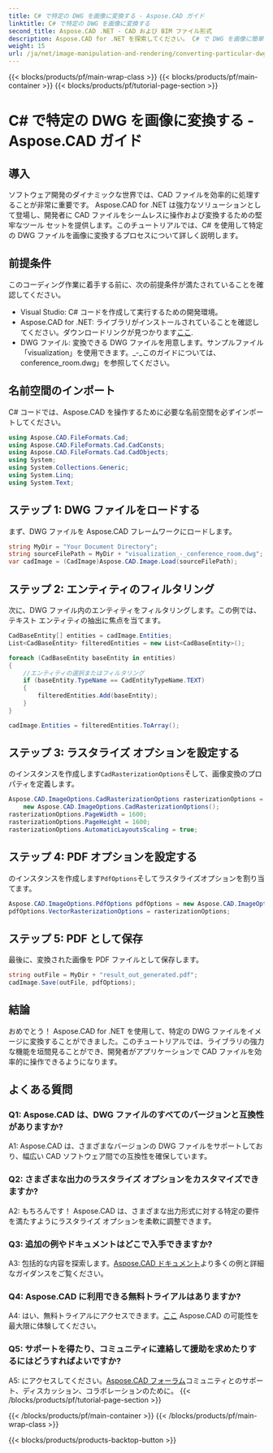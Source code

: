 ```yaml
---
title: C# で特定の DWG を画像に変換する - Aspose.CAD ガイド
linktitle: C# で特定の DWG を画像に変換する
second_title: Aspose.CAD .NET - CAD および BIM ファイル形式
description: Aspose.CAD for .NET を探索してください。 C# で DWG を画像に簡単に変換します。コード例を含む包括的なガイド。
weight: 15
url: /ja/net/image-manipulation-and-rendering/converting-particular-dwg-to-image/
---
```


{{< blocks/products/pf/main-wrap-class >}}
{{< blocks/products/pf/main-container >}}
{{< blocks/products/pf/tutorial-page-section >}}

# C# で特定の DWG を画像に変換する - Aspose.CAD ガイド

## 導入

ソフトウェア開発のダイナミックな世界では、CAD ファイルを効率的に処理することが非常に重要です。 Aspose.CAD for .NET は強力なソリューションとして登場し、開発者に CAD ファイルをシームレスに操作および変換するための堅牢なツール セットを提供します。このチュートリアルでは、C# を使用して特定の DWG ファイルを画像に変換するプロセスについて詳しく説明します。

## 前提条件

このコーディング作業に着手する前に、次の前提条件が満たされていることを確認してください。

- Visual Studio: C# コードを作成して実行するための開発環境。
-  Aspose.CAD for .NET: ライブラリがインストールされていることを確認してください。ダウンロードリンクが見つかります[ここ](https://releases.aspose.com/cad/net/).
- DWG ファイル: 変換できる DWG ファイルを用意します。サンプルファイル「visualization」を使用できます。_-_このガイドについては、conference_room.dwg」を参照してください。

## 名前空間のインポート

C# コードでは、Aspose.CAD を操作するために必要な名前空間を必ずインポートしてください。

```csharp
using Aspose.CAD.FileFormats.Cad;
using Aspose.CAD.FileFormats.Cad.CadConsts;
using Aspose.CAD.FileFormats.Cad.CadObjects;
using System;
using System.Collections.Generic;
using System.Linq;
using System.Text;
```

## ステップ 1: DWG ファイルをロードする

まず、DWG ファイルを Aspose.CAD フレームワークにロードします。

```csharp
string MyDir = "Your Document Directory";
string sourceFilePath = MyDir + "visualization_-_conference_room.dwg";
var cadImage = (CadImage)Aspose.CAD.Image.Load(sourceFilePath);
```

## ステップ 2: エンティティのフィルタリング

次に、DWG ファイル内のエンティティをフィルタリングします。この例では、テキスト エンティティの抽出に焦点を当てます。

```csharp
CadBaseEntity[] entities = cadImage.Entities;
List<CadBaseEntity> filteredEntities = new List<CadBaseEntity>();

foreach (CadBaseEntity baseEntity in entities)
{
    //エンティティの選択またはフィルタリング
    if (baseEntity.TypeName == CadEntityTypeName.TEXT)
    {
        filteredEntities.Add(baseEntity);
    }
}

cadImage.Entities = filteredEntities.ToArray();
```

## ステップ 3: ラスタライズ オプションを設定する

のインスタンスを作成します`CadRasterizationOptions`そして、画像変換のプロパティを定義します。

```csharp
Aspose.CAD.ImageOptions.CadRasterizationOptions rasterizationOptions =
    new Aspose.CAD.ImageOptions.CadRasterizationOptions();
rasterizationOptions.PageWidth = 1600;
rasterizationOptions.PageHeight = 1600;
rasterizationOptions.AutomaticLayoutsScaling = true;
```

## ステップ 4: PDF オプションを設定する

のインスタンスを作成します`PdfOptions`そしてラスタライズオプションを割り当てます。

```csharp
Aspose.CAD.ImageOptions.PdfOptions pdfOptions = new Aspose.CAD.ImageOptions.PdfOptions();
pdfOptions.VectorRasterizationOptions = rasterizationOptions;
```

## ステップ 5: PDF として保存

最後に、変換された画像を PDF ファイルとして保存します。

```csharp
string outFile = MyDir + "result_out_generated.pdf";
cadImage.Save(outFile, pdfOptions);
```

## 結論

おめでとう！ Aspose.CAD for .NET を使用して、特定の DWG ファイルをイメージに変換することができました。このチュートリアルでは、ライブラリの強力な機能を垣間見ることができ、開発者がアプリケーションで CAD ファイルを効率的に操作できるようになります。

## よくある質問

### Q1: Aspose.CAD は、DWG ファイルのすべてのバージョンと互換性がありますか?

A1: Aspose.CAD は、さまざまなバージョンの DWG ファイルをサポートしており、幅広い CAD ソフトウェア間での互換性を確保しています。

### Q2: さまざまな出力のラスタライズ オプションをカスタマイズできますか?

A2: もちろんです！ Aspose.CAD は、さまざまな出力形式に対する特定の要件を満たすようにラスタライズ オプションを柔軟に調整できます。

### Q3: 追加の例やドキュメントはどこで入手できますか?

 A3: 包括的な内容を探索します。[Aspose.CAD ドキュメント](https://reference.aspose.com/cad/net/)より多くの例と詳細なガイダンスをご覧ください。

### Q4: Aspose.CAD に利用できる無料トライアルはありますか?

 A4: はい、無料トライアルにアクセスできます。[ここ](https://releases.aspose.com/) Aspose.CAD の可能性を最大限に体験してください。

### Q5: サポートを得たり、コミュニティに連絡して援助を求めたりするにはどうすればよいですか?

A5: にアクセスしてください。[Aspose.CAD フォーラム](https://forum.aspose.com/c/cad/19)コミュニティとのサポート、ディスカッション、コラボレーションのために。
{{< /blocks/products/pf/tutorial-page-section >}}

{{< /blocks/products/pf/main-container >}}
{{< /blocks/products/pf/main-wrap-class >}}

{{< blocks/products/products-backtop-button >}}
